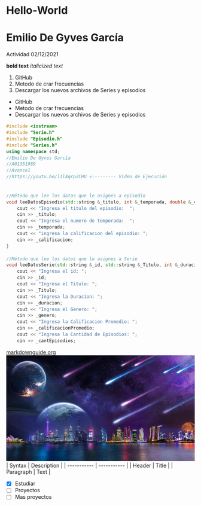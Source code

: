 # Hello-World
# Emilio De Gyves García
Actividad 02/12/2021

**bold text**
*italicized text*

1. GitHub
2. Metodo de crar frecuencias
3. Descargar los nuevos archivos de Series y episodios

- GitHub
- Metodo de crar frecuencias
- Descargar los nuevos archivos de Series y episodios

````c++
#include <iostream>
#include "Serie.h"
#include "Episodio.h"
#include "Series.h"
using namespace std;
//Emilio De Gyves García
//A01351989
//Avance1
//https://youtu.be/lIl4qrpZCHU <--------- Video de Ejecución


//Método que lee los datos que le asignes a episodio
void leeDatosEpisodio(std::string &_titulo, int &_temporada, double &_calificacion) {
	cout << "Ingresa el titulo del episodio:  ";
	cin >> _titulo;
	cout << "Ingresa el numero de temporada:  ";
	cin >> _temporada;
	cout << "ingresa la calificacion del episodio: ";
	cin >> _calificacion;
}

//Método que lee los datos que le asignes a Serie
void leeDatosSerie(std::string &_id, std::string &_Titulo, int &_duracion, std::string &_genero, double &_calificacionPromedio, int &_cantEpisodios) {
	cout << "Ingresa el id: ";
	cin >> _id;
	cout << "Ingresa el Titulo: ";
	cin >> _Titulo;
	cout << "Ingresa la Duracion: ";
	cin >> _duracion;
	cout << "Ingresa el Genero: ";
	cin >> _genero;
	cout << "Ingresa la Calificacion Promedio: ";
	cin >> _calificacionPromedio;
	cout << "Ingresa la Cantidad de Episodios: ";
	cin >> _cantEpisodios;
````
[markdownguide.org](https://markdownguide.org/cheat-sheet/)
![imagen](paisaje.jpg)
| Syntax | Description |
| ----------- | ----------- |
| Header | Title |
| Paragraph | Text |
  
- [x] Estudiar
- [ ] Proyectos
- [ ] Mas proyectos
